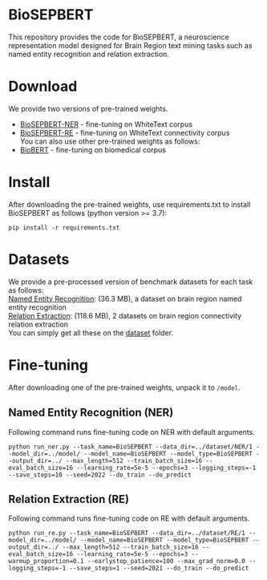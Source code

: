 # BioSEPBERT
This repository provides the code for BioSEPBERT, a neuroscience representation model designed for Brain Region text mining tasks such as named entity recognition and relation extraction.
# Download
We provide two versions of pre-trained weights.
- [BioSEPBERT-NER](http://brainsmatics.org/) - fine-tuning on WhiteText corpus
- [BioSEPBERT-RE](http://brainsmatics.org/) - fine-tuning on WhiteText connectivity corpus  
You can also use other pre-trained weights as follows:  
- [BioBERT](https://github.com/dmis-lab/biobert) - fine-tuning on biomedical corpus
# Install
After downloading the pre-trained weights, use requirements.txt to install BioSEPBERT as follows (python version >= 3.7):  
```  
pip install -r requirements.txt  
```
# Datasets
We provide a pre-processed version of benchmark datasets for each task as follows:  
[Named Entity Recognition](https://github.com/Brainsmatics/BioSEPBERT/tree/main/dataset/NER): (36.3 MB), a dataset on brain region named entity recognition  
[Relation Extraction](https://github.com/Brainsmatics/BioSEPBERT/tree/main/dataset/RE): (118.6 MB), 2 datasets on brain region connectivity relation extraction  
You can simply get all these on the [dataset](https://github.com/Brainsmatics/BioSEPBERT/tree/main/dataset) folder.
# Fine-tuning
After downloading one of the pre-trained weights, unpack it to `/model`.
## Named Entity Recognition (NER)
Following command runs fine-tuning code on NER with default arguments.  
```  
python run_ner.py --task_name=BioSEPBERT --data_dir=../dataset/NER/1 --model_dir=../model/ --model_name=BioSEPBERT --model_type=BioSEPBERT --output_dir=../ --max_length=512 --train_batch_size=16 --eval_batch_size=16 --learning_rate=5e-5 --epochs=3 --logging_steps=-1 --save_steps=10 --seed=2022 --do_train --do_predict
```
## Relation Extraction (RE)
Following command runs fine-tuning code on RE with default arguments.  
```  
python run_re.py --task_name=BioSEPBERT --data_dir=../dataset/RE/1 --model_dir=../model/ --model_name=BioSEPBERT --model_type=BioSEPBERT --output_dir=../ --max_length=512 --train_batch_size=16 --eval_batch_size=16 --learning_rate=5e-5 --epochs=3 --warmup_proportion=0.1 --earlystop_patience=100 --max_grad_norm=0.0 --logging_steps=-1 --save_steps=1 --seed=2021 --do_train --do_predict
```
